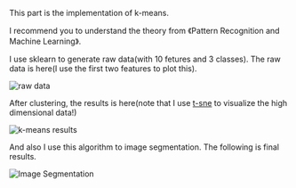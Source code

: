 This part is the implementation of k-means. 

I recommend you to understand the theory from 《Pattern Recognition and Machine Learning》.

I use sklearn to generate raw data(with 10 fetures and 3 classes). The raw data is here(I use the first two features to plot this).

![raw data](https://github.com/liziniu/machine_learning_2018_spring/blob/master/k-means/raw%20data.png)

After clustering, the results is here(note that I use [t-sne](https://github.com/liziniu/machine_learning_2018_spring/blob/master/k-means/t-sne-tutorial.ipynb) to visualize the high dimensional data!)

![k-means results](https://github.com/liziniu/machine_learning_2018_spring/blob/master/k-means/k-means%20results.png)

And also I use this algorithm to image segmentation. The following is final results.

![Image Segmentation](https://github.com/liziniu/machine_learning_2018_spring/blob/master/k-means/image_segementation.png)
